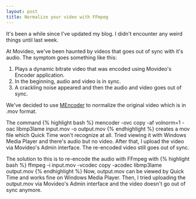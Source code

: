 ```yaml
---
layout: post
title: Normalize your video with FFmpeg
---
```


It's been a while since I've updated my blog. I didn't encounter any weird things until last week.

At Movideo, we've been haunted by videos that goes out of sync with it's audio.
The symptom goes something like this:

1. Plays a dynamic bitrate video that was encoded using Movideo's Encoder application.
2. In the beginning, audio and video is in sync.
3. A crackling noise appeared and then the audio and video goes out of sync.

We've decided to use <a href="http://www.mplayerhq.hu/DOCS/HTML/en/mencoder.html">MEncoder</a> to normalize
the original video which is in .mov format.

The command 
{% highlight bash %}
mencoder -ovc copy -af volnorm=1 -oac libmp3lame input.mov -o output.mov
{% endhighlight %}
creates a mov file
which Quick Time won't recognize at all. Tried viewing it with Windows Media Player and there's audio but no video.
After that, I upload the video via Movideo's Admin interface. The re-encoded video still goes out of sync.

The solution to this is to re-encode the audio with FFmpeg with 
{% highlight bash %}
ffmpeg -i input.mov -vcodec copy -acodec libmp3lame output.mov
{% endhighlight %}
Now, output.mov can be viewed by Quick Time and works fine on Windows Media Player.
Then, I tried uploading the output.mov via Movideo's Admin interface and the video doesn't go out of sync anymore.
